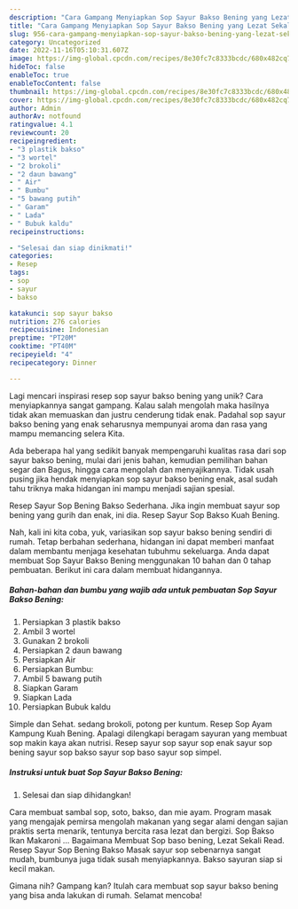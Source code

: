 ```yaml
---
description: "Cara Gampang Menyiapkan Sop Sayur Bakso Bening yang Lezat Sekali"
title: "Cara Gampang Menyiapkan Sop Sayur Bakso Bening yang Lezat Sekali"
slug: 956-cara-gampang-menyiapkan-sop-sayur-bakso-bening-yang-lezat-sekali
category: Uncategorized
date: 2022-11-16T05:10:31.607Z
image: https://img-global.cpcdn.com/recipes/8e30fc7c8333bcdc/680x482cq70/sop-sayur-bakso-bening-foto-resep-utama.jpg
hideToc: false
enableToc: true
enableTocContent: false
thumbnail: https://img-global.cpcdn.com/recipes/8e30fc7c8333bcdc/680x482cq70/sop-sayur-bakso-bening-foto-resep-utama.jpg
cover: https://img-global.cpcdn.com/recipes/8e30fc7c8333bcdc/680x482cq70/sop-sayur-bakso-bening-foto-resep-utama.jpg
author: Admin
authorAv: notfound
ratingvalue: 4.1
reviewcount: 20
recipeingredient:
- "3 plastik bakso"
- "3 wortel"
- "2 brokoli"
- "2 daun bawang"
- " Air"
- " Bumbu"
- "5 bawang putih"
- " Garam"
- " Lada"
- " Bubuk kaldu"
recipeinstructions:

- "Selesai dan siap dinikmati!"
categories:
- Resep
tags:
- sop
- sayur
- bakso

katakunci: sop sayur bakso 
nutrition: 276 calories
recipecuisine: Indonesian
preptime: "PT20M"
cooktime: "PT40M"
recipeyield: "4"
recipecategory: Dinner

---
```





Lagi mencari inspirasi resep sop sayur bakso bening yang unik? Cara menyiapkannya sangat gampang. Kalau salah mengolah maka hasilnya tidak akan memuaskan dan justru cenderung tidak enak. Padahal sop sayur bakso bening yang enak seharusnya mempunyai aroma dan rasa yang mampu memancing selera Kita.





Ada beberapa hal yang sedikit banyak mempengaruhi kualitas rasa dari sop sayur bakso bening, mulai dari jenis bahan, kemudian pemilihan bahan segar dan Bagus, hingga cara mengolah dan menyajikannya. Tidak usah pusing jika hendak menyiapkan sop sayur bakso bening enak,      asal sudah tahu triknya maka hidangan ini mampu menjadi sajian spesial.














Resep Sayur Sop Bening Bakso Sederhana. Jika ingin membuat sayur sop bening yang gurih dan enak, ini dia. Resep Sayur Sop Bakso Kuah Bening.






Nah, kali ini kita coba, yuk, variasikan sop sayur bakso bening sendiri di rumah. Tetap berbahan sederhana, hidangan ini dapat memberi manfaat dalam membantu menjaga kesehatan tubuhmu sekeluarga. Anda dapat membuat Sop Sayur Bakso Bening menggunakan 10 bahan dan 0 tahap pembuatan. Berikut ini cara dalam membuat hidangannya.

<!--inarticleads1-->

##### Bahan-bahan dan bumbu yang wajib ada untuk pembuatan Sop Sayur Bakso Bening:

1. Persiapkan 3 plastik bakso
1. Ambil 3 wortel
1. Gunakan 2 brokoli
1. Persiapkan 2 daun bawang
1. Persiapkan  Air
1. Persiapkan  Bumbu:
1. Ambil 5 bawang putih
1. Siapkan  Garam
1. Siapkan  Lada
1. Persiapkan  Bubuk kaldu


Simple dan Sehat. sedang brokoli, potong per kuntum. Resep Sop Ayam Kampung Kuah Bening. Apalagi dilengkapi beragam sayuran yang membuat sop makin kaya akan nutrisi. Resep sayur sop sayur sop enak sayur sop bening sayur sop bakso sayur sop baso sayur sop simpel. 

<!--inarticleads2-->

##### Instruksi untuk buat Sop Sayur Bakso Bening:


1. Selesai dan siap dihidangkan!

Cara membuat sambal sop, soto, bakso, dan mie ayam. Program masak yang mengajak pemirsa mengolah makanan yang segar alami dengan sajian praktis serta menarik, tentunya bercita rasa lezat dan bergizi. Sop Bakso Ikan Makaroni … Bagaimana Membuat Sop baso bening, Lezat Sekali Read. Resep Sayur Sop Bening Bakso Masak sayur sop sebenarnya sangat mudah, bumbunya juga tidak susah menyiapkannya. Bakso sayuran siap si kecil makan. 

Gimana nih? Gampang kan? Itulah cara membuat sop sayur bakso bening yang bisa anda lakukan di rumah. Selamat mencoba!
